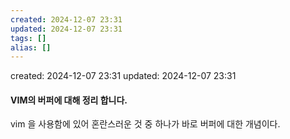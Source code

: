 ```yaml
---
created: 2024-12-07 23:31
updated: 2024-12-07 23:31
tags: []
alias: []
---
```


created: 2024-12-07 23:31
updated: 2024-12-07 23:31

#### VIM의 버퍼에 대해 정리 합니다.

vim 을 사용함에 있어 혼란스러운 것 중 하나가 바로 버퍼에 대한 개념이다.